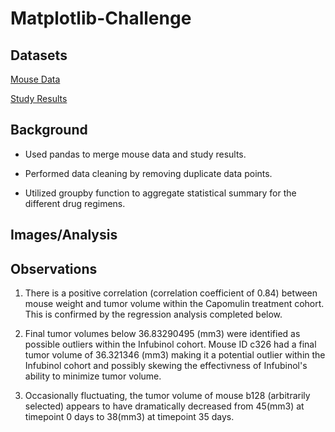 # Matplotlib-Challenge

## Datasets 

[Mouse Data](/data/Mouse_MetaData.csv)

[Study Results](/data/Study_results.csv)

## Background

* Used pandas to merge mouse data and study results. 



* Performed data cleaning by removing duplicate data points. 

* Utilized groupby function to aggregate statistical summary for the different drug regimens.


## Images/Analysis 

## Observations 

1) There is a positive correlation (correlation coefficient of 0.84) between mouse weight and tumor volume within the Capomulin treatment cohort. This is confirmed by the regression analysis completed below.

2) Final tumor volumes below 36.83290495 (mm3) were identified as possible outliers within the Infubinol cohort. Mouse ID c326 had a final tumor volume of 36.321346 (mm3) making it a potential outlier within the Infubinol cohort and possibly skewing the effectivness of Infubinol's ability to minimize tumor volume.

3) Occasionally fluctuating, the tumor volume of mouse b128 (arbitrarily selected) appears to have dramatically decreased from 45(mm3) at timepoint 0 days to 38(mm3) at timepoint 35 days.
